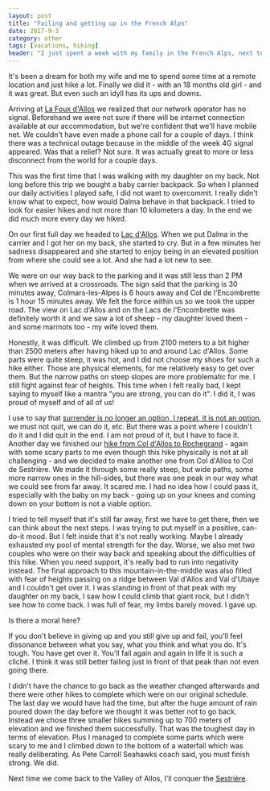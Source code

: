 ```yaml
---
layout: post
title: "Failing and getting up in the French Alps"
date: 2017-9-3
category: other
tags: [vacations, hiking]
header: "I just spent a week with my family in the French Alps, next to the sources of Verdon which has one of the greatest canyons in Europe."
---
```

It's been a dream for both my wife and me to spend some time at a remote location and just hike a lot. Finally we did it - with an 18 months old girl - and it was great. But even such an idyll has its ups and downs. 

Arriving at [La Foux d'Allos](https://goo.gl/maps/DTyQ6dZWiVy) we realized that our network operator has no signal. Beforehand we were not sure if there will be internet connection available at our accommodation, but we're confident that we'll have mobile net. We couldn't have even made a phone call for a couple of days. I think there was a technical outage because in the middle of the week 4G signal appeared. Was that a relief? Not sure. It was actually great to more or less disconnect from the world for a couple days. 

This was the first time that I was walking with my daughter on my back. Not long before this trip we bought a baby carrier backpack. So when I planned our daily activities I played safe, I did not want to overcommit. I really didn't know what to expect, how would Dalma behave in that backpack. I tried to look for easier hikes and not more than 10 kilometers a day. In the end we did much more every day we hiked.

On our first full day we headed to [Lac d'Allos](https://en.wikipedia.org/wiki/Lac_d%27Allos). When we put Dalma in the carrier and I got her on my back, she started to cry. But in a few minutes her sadness disappeared and she started to enjoy being in an elevated position from where she could see a lot. And she had a lot new to see.

We were on our way back to the parking and it was still less than 2 PM when we arrived at a crossroads. The sign said that the parking is 30 minutes away, Colmars-les-Alpes is 6 hours away and Col de l'Encombrette is 1 hour 15 minutes away. We felt the force within us so we took the upper road. The view on Lac d'Allos and on the Lacs de l'Encombrette was definitely worth it and we saw a lot of sheep - my daughter loved them - and some marmots too - my wife loved them.

Honestly, it was difficult. We climbed up from 2100 meters to a bit higher than 2500 meters after having hiked up to and around Lac d'Allos. Some parts were quite steep, it was hot, and I did not choose my shoes for such a hike either. Those are physical elements, for me relatively easy to get over them. But the narrow paths on steep slopes are more problematic for me. I still fight against fear of heights. This time when I felt really bad, I kept saying to myself like a mantra "you are strong, you can do it". I did it, I was proud of myself and of all of us!

I use to say that [surrender is no longer an option, I repeat, it is not an option](http://www.imdb.com/title/tt0124198/?ref_=ttqt_qt_tt), we must not quit, we can do it, etc. But there was a point where I couldn't do it and I did quit in the end. I am not proud of it, but I have to face it. Another day we finished our [hike from Col d'Allos to Rochegrand](https://www.altituderando.com/Rochegrand-2409m-au-depart-du-Col) - again with some scary parts to me even though this hike physically is not at all challenging - and we decided to make another one from Col d'Allos to Col de Sestrière. We made it through some really steep, but wide paths, some more narrow ones in the hill-sides, but there was one peak in our way what we could see from far away. It scared me. I had no idea how I could pass it, especially with the baby on my back - going up on your knees and coming down on your bottom is not a viable option. 

I tried to tell myself that it's still far away, first we have to get there, then we can think about the next steps. I was trying to put myself in a positive, can-do-it mood. But I felt inside that it's not really working. Maybe I already exhausted my pool of mental strength for the day. Worse, we also met two couples who were on their way back and speaking about the difficulties of this hike. When you need support, it's really bad to run into negativity instead. The final approach to this mountain-in-the-middle was also filled with fear of heights passing on a ridge between Val d'Allos and Val d'Ubaye and I couldn't get over it. I was standing in front of that peak with my daughter on my back, I saw how I could climb that giant rock, but I didn't see how to come back. I was full of fear, my limbs barely moved. I gave up.

Is there a moral here? 

If you don't believe in giving up and you still give up and fail, you'll feel dissonance between what you say, what you think and what you do. It's tough. You have get over it. You'll fail again and again in life it is such a cliché. I think it was still better failing just in front of that peak than not even going there.

I didn't have the chance to go back as the weather changed afterwards and there were other hikes to complete which were on our original schedule. The last day we would have had the time, but after the huge amount of rain poured down the day before we thought it was better not to go back. Instead we chose three smaller hikes summing up to 700 meters of elevation and we finished them successfully. That was the toughest day in terms of elevation. Plus I managed to complete some parts which were scary to me and I climbed down to the bottom of a waterfall which was really deliberating. As Pete Carroll Seahawks coach said, you must finish strong. We did. 

Next time we come back to the Valley of Allos, I'll conquer the [Sestrière](https://www.tripadvisor.fr/Attraction_Review-g580181-d4570687-Reviews-Tete_de_la_Sestriere-Allos_Alpes_de_Haute_Provence_Provence_Alpes_Cote_d_Azur.html).
